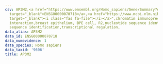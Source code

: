 ```yaml
---
csv: AP3M2,<a href="https://www.ensembl.org/Homo_sapiens/Gene/Summary?db=core;g=ENSG00000070718"
  target="_blank">ENSG00000070718</a>,<a href="https://www.ncbi.nlm.nih.gov/pubmed/22863008"
  target="_blank"><i class="fas fa-file"></i></a>",chromatin immunoprecipitation assay,direct
  interaction,breast epithelium, BPE cell, R2,nucleotide sequence identification,nucleotide
  sequence identification,transcriptional regulation,
data_alias: AP3M2
data_id: ENSG00000070718
data_numevidence: 1
data_species: Homo sapiens
data_taxid: '9606'
title: AP3M2
---
```

